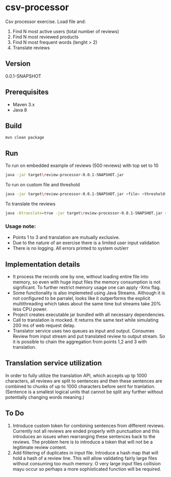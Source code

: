 # csv-processor

Csv processor exercise. Load file and:
1. Find N most active users (total number of reviews)
2. Find N most reviewed products
3. Find N most frequent words (lenght > 2)
4. Translate reviews

## Version
0.0.1-SNAPSHOT

## Prerequisites
* Maven 3.x
* Java 8

## Build
```
mvn clean package
```
## Run
To run on embedded example of reviews (500 reviews) with top set to 10
```sh
java -jar target\review-processor-0.0.1-SNAPSHOT.jar
```
To run on custom file and threshold
```sh
java -jar target\review-processor-0.0.1-SNAPSHOT.jar <file> <threshold>
```
To translate the reviews
```sh
java -Dtranslate=true -jar target\review-processor-0.0.1-SNAPSHOT.jar <file>
```

### Usage note:
 - Points 1 to 3 and translation are mutually exclusive.
 - Due to the nature of an exercise there is a limited user input validation
 - There is no logging. All errors printed to system out/err

## Implementation details
 - It process the records one by one, without loading entire file into memory, so even with huge input files the memory consumption is not significant. To further restrict memory usage one can apply -Xmx flag.
 - Some functionality is also implemeted using Java Streams. Although it is not configured to be parralel, looks like it outperforms the explicit multithreading which takes about the same time but streams take 20% less CPU power.
 - Project creates executable jar bundled with all necessary dependencies.
 - Call to translation is mocked. It returns the same text while simulating 200 ms of web request delay.
 - Translator service uses two queues as input and output. Consumes Review from input stream and put translated review to output stream. So it is possible to chain the aggregation from points 1,2 and 3 with translation.
 
## Translation service utilization
In order to fully utilize the translation API, which accepts up tp 1000 characters, all reviews are split to sentences and then these sentences are combined to chunks of up to 1000 characters before sent for tranlation. (Sentence is a smallest logical units that cannot be split any further without potentially changing words meaning.)

## To Do
1. Introduce custom token for combining sentences from different reviews. Currently not all reviews are ended properly with punctuation and this introduces an issues when rearranging these sentences back to the reviews. The problem here is to introduce a token that will not be a legitimate review content.
2. Add filitering of duplicates in input file. Introduce a hash map that will hold a hash of a review line. This will allow validating fairly large files without consuming too much memory. O very large input files collision mayu occur so perhaps a more sophisticated function will be required.
